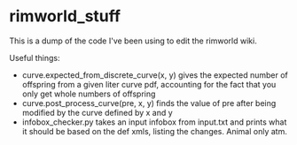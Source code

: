 # rimworld_stuff

This is a dump of the code I've been using to edit the rimworld wiki.

Useful things:
* curve.expected_from_discrete_curve(x, y) gives the expected number of offspring from a given liter curve pdf, accounting for the fact that you only get whole numbers of offspring
* curve.post_process_curve(pre, x, y) finds the value of pre after being modified by the curve defined by x and y
* infobox_checker.py takes an input infobox from input.txt and prints what it should be based on the def xmls, listing the changes. Animal only atm.
